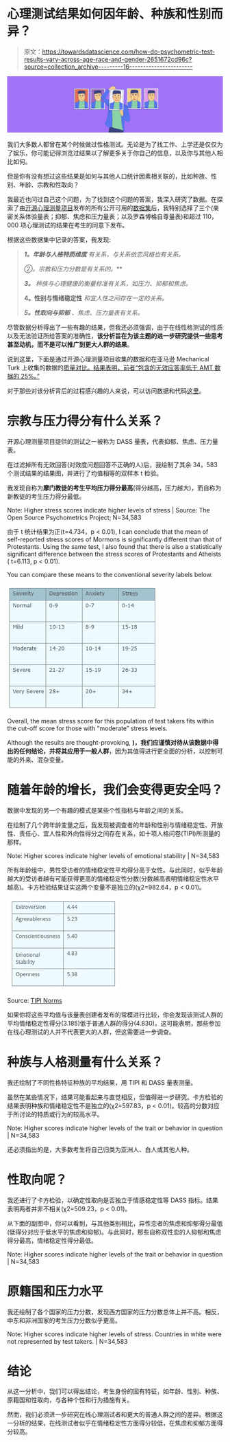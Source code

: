 # 心理测试结果如何因年龄、种族和性别而异？

> 原文：<https://towardsdatascience.com/how-do-psychometric-test-results-vary-across-age-race-and-gender-2651672cd96c?source=collection_archive---------16----------------------->

![](img/2db1954b8c141304cb946d960029c269.png)

我们大多数人都曾在某个时候做过性格测试。无论是为了找工作、上学还是仅仅为了娱乐，你可能记得浏览过结果以了解更多关于你自己的信息，以及你与其他人相比如何。

但是你有没有想过这些结果是如何与其他人口统计因素相关联的，比如种族、性别、年龄、宗教和性取向？

我最近也问过自己这个问题，为了找到这个问题的答案，我深入研究了数据。在探索了由[开源心理测量项目](https://openpsychometrics.org/)发布的所有公开可用的[数据集](https://openpsychometrics.org/_rawdata/)后，我特别选择了三个(亲密关系体验量表；抑郁、焦虑和压力量表；以及罗森博格自尊量表)和超过 110，000 项心理测试的结果在考生的同意下发布。

根据这些数据集中记录的答案，我发现:

> ***1。年龄与人格特质维度*** *有关系，与关系依恋风格也有关系。*
> 
> **②*。宗教和压力分数是有关系的。***
> 
> ***3。*** *种族与心理健康的衡量标准有关系，如压力、抑郁和焦虑。*
> 
> **4。性别与情绪稳定性** *和宜人性之间存在一定的关系。*
> 
> ***5。性取向与抑郁*** *、焦虑、压力量表有关系。*

尽管数据分析得出了一些有趣的结果，但我还必须强调，由于在线性格测试的性质以及无法验证所给答案的准确性，**该分析旨在为该主题的进一步研究提供一些思考甚至动机，而不是可以推广到更大人群的结果**。

说到这里，下面是通过开源心理测量项目收集的数据和在亚马逊 Mechanical Turk 上收集的数据的[质量对比。结果表明，前者“包含的无效应答率低于 AMT 数据的 25%。”](https://openpsychometrics.org/_rawdata/validity/)

对于那些对该分析背后的过程感兴趣的人来说，可以访问数据和代码[这里](https://github.com/nchibana/DS-Unit-1-Sprint-5-Data-Storytelling-Blog-Post)。

# 宗教与压力得分有什么关系？

开源心理测量项目提供的测试之一被称为 DASS 量表，代表抑郁、焦虑、压力量表。

在过滤掉所有无效回答(对效度问题回答不正确的人)后，我绘制了其余 34，583 个测试结果的结果图，并进行了均值相等的双样本 t 检验。

我发现自称为**摩门教徒的考生平均压力得分最高**(得分越高，压力越大)，而自称为新教徒的考生压力得分最低。

Note: Higher stress scores indicate higher levels of stress | Source: The Open Source Psychometrics Project; N=34,583

由于 t 统计结果为正(t=4.734，p < 0.01), I can conclude that the mean of self-reported stress scores of Mormons is significantly different than that of Protestants. Using the same test, I also found that there is also a statistically significant difference between the stress scores of Protestants and Atheists ( t=6.113, p < 0.01).

You can compare these means to the conventional severity labels below.

![](img/b031d7f4942316682be4a5fd75a57daa.png)

Overall, the mean stress score for this population of test takers fits within the cut-off score for those with “moderate” stress levels.

Although the results are thought-provoking, **)，我们应谨慎对待从该数据中得出的任何结论，并将其应用于一般人群**，因为其值得进行更全面的分析，以控制可能的外来、混杂变量。

# 随着年龄的增长，我们会变得更安全吗？

数据中发现的另一个有趣的模式是某些个性指标与年龄之间的关系。

在绘制了几个跨年龄变量之后，我发现被调查者的年龄和性别与情绪稳定性、开放性、责任心、宜人性和外向性得分之间存在关系，如十项人格问卷(TIPI)所测量的那样。

Note: Higher scores indicate higher levels of emotional stability | N=34,583

所有年龄组中，男性受访者的情绪稳定性平均得分高于女性。与此同时，似乎年龄越大的受访者越有可能获得更高的情绪稳定性分数(分数越高表明情绪稳定性水平越高)。卡方检验结果证实这两个变量不是独立的(χ2=982.64，p < 0.01)。

![](img/7da43f294dbaf3ede55fa758c27d20b2.png)

Source: [TIPI Norms](https://gosling.psy.utexas.edu/scales-weve-developed/ten-item-personality-measure-tipi/)

如果你将这些平均值与该量表创建者发布的常模进行比较，你会发现该测试人群的平均情绪稳定性得分(3.185)低于普通人群的得分(4.830)。这可能表明，那些参加在线心理测试的人并不代表更大的人群，但这需要进一步调查。

# 种族与人格测量有什么关系？

我还绘制了不同性格特征种族的平均结果，用 TIPI 和 DASS 量表测量。

虽然在某些情况下，结果可能看起来与直觉相反，但值得进一步研究。卡方检验的结果表明种族和情绪稳定性不是独立的(χ2=597.83，p < 0.01)。较高的分数对应于所讨论的特质或行为的较高水平。

Note: Higher scores indicate higher levels of the trait or behavior in question | N=34,583

还必须指出的是，大多数考生将自己归类为亚洲人、白人或其他人种。

# 性取向呢？

我还进行了卡方检验，以确定性取向是否独立于情感稳定性等 DASS 指标。结果表明两者并非不相关(χ2=509.23，p < 0.01)。

从下面的副图中，你可以看到，与其他类别相比，异性恋者的焦虑和抑郁得分最低(低得分对应于低水平的焦虑和抑郁)。与此同时，那些自称双性恋的人抑郁和焦虑得分最高，情绪稳定性得分最低。

Note: Higher scores indicate higher levels of the trait or behavior in question | N=34,583

# 原籍国和压力水平

我还绘制了各个国家的压力分数，发现西方国家的压力分数总体上并不高。相反，中东和非洲国家的考生压力分数似乎更高。

Note: Higher scores indicate higher levels of stress. Countries in white were not represented by test takers. | N=34,583

# 结论

从这一分析中，我们可以得出结论，考生身份的固有特征，如年龄、性别、种族、原籍国和性取向，与各种个性和行为措施有关。

然而，我们必须进一步研究在线心理测试者和更大的普通人群之间的差异。根据这一分析的结果，在线测试者似乎在情绪稳定性方面得分较低，在焦虑和抑郁方面得分较高。